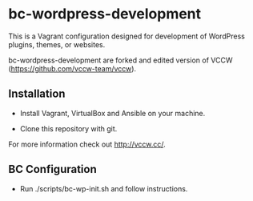 # bc-wordpress-development

This is a Vagrant configuration designed for development of WordPress plugins, themes, or websites.

bc-wordpress-development are forked and edited version of VCCW (https://github.com/vccw-team/vccw).

## Installation

* Install Vagrant, VirtualBox and Ansible on your machine.

* Clone this repository with git.

For more information check out <http://vccw.cc/>.

## BC Configuration

* Run ./scripts/bc-wp-init.sh and follow instructions.

